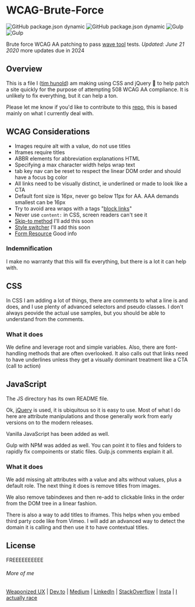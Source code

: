 # WCAG-Brute-Force
![GitHub package.json dynamic](https://img.shields.io/github/package-json/description/codeposse/WCAG-Brute-Force)
![GitHub package.json dynamic](https://img.shields.io/github/package-json/version/codeposse/WCAG-Brute-Force)
![Gulp](https://img.shields.io/badge/dynamic/json?color=brightgreen&url=https://raw.githubusercontent.com/codeposse/WCAG-Brute-Force/master/package-lock.json&query=$.dependencies.gulp.version&label=gulp&logo=gulp)
![Gulp](https://img.shields.io/badge/dynamic/json?color=brightgreen&url=https://raw.githubusercontent.com/codeposse/WCAG-Brute-Force/master/package-lock.json&query=$.dependencies.cheerio.version&label=cheerio)

Brute force WCAG AA patching to pass [wave tool] tests. _Updated: June 21 2020_  more updates due in 2024

## Overview

This is a file I ([tim hunold]) am making using CSS and jQuery :poop: to help patch a site quickly for the purpose of attempting 508 WCAG AA compliance. It is unlikely to fix everything, but it can help a ton.

Please let me know if you'd like to contribute to this [repo], this is based mainly on what I currently deal with.

## WCAG Considerations

- Images require alt with a value, do not use titles
- Iframes require titles
- ABBR elements for abbreviation explanations HTML
- Specifying a max character width helps wrap text
- tab key nav can be reset to respect the linear DOM order and should have a focus bg color
- All links need to be visually distinct, ie underlined or made to look like a CTA
- Default font size is 16px, never go below 11px for AA. AAA demands smallest can be 16px
- Try to avoid area wraps with a tags "[block links](https://css-tricks.com/block-links-are-a-pain-and-maybe-just-a-bad-idea/)"
- Never use `content:` in CSS, screen readers can't see it
- [Skip-to method](https://codepen.io/matuzo/pen/RZBNjP#content) I'll add this soon
- [Style switcher](https://www.w3.org/TR/WCAG20-TECHS/C29.html) I'll add this soon
- [Form Resource](https://developer.mozilla.org/en-US/docs/Learn/Accessibility/CSS_and_JavaScript) Good info

### Indemnification

I make no warranty that this will fix everything, but there is a lot it can help with.

## CSS

In CSS I am adding a lot of things, there are comments to what a line is and does, and I use plenty of advanced selectors and pseudo classes. I don't always peovide the actual use samples, but you should be able to understand from the comments.

### What it does

We define and leverage root and simple variables. Also, there are font-handling methods that are often overlooked. It also calls out that links need to have underlines unless they get a visually dominant treatment like a CTA (call to action)

## JavaScript

The JS directory has its own README file.

Ok, [jQuery] is used, it is ubiquitous so it is easy to use. Most of what I do here are attribute manipulations and those generally work from early versions on to the modern releases.

Vanilla JavaScript has been added as well.

Gulp with NPM was added as well. You can point it to files and folders to rapidly fix compoinents or static files. Gulp.js comments explain it all.

### What it does

We add missing alt attributes with a value and alts without values, plus a default role. The next thing it does is remove titles from images.

We also remove tabindexes and then re-add to clickable links in the order from the DOM tree in a linear fashion.

There is also a way to add titles to iframes. This helps when you embed third party code like from Vimeo. I will add an advanced way to detect the domain it is calling and then use it to have contextual titles.

## License

FREEEEEEEEEE

###### More of me

[Weaponized UX](https://www.tadigital.com/blog/weaponized-ux-ui-sniping-your-way-higher-conversions/) | [Dev.to](https://dev.to/codeposse) | [Medium](https://medium.com/@timhunold) | [LinkedIn](https://www.linkedin.com/in/itssobig/) | [StackOverflow](https://stackoverflow.com/users/4071647/codeposse) | [Insta](https://www.instagram.com/pup90210/) | [I actually race](https://scca.com/beverlyhills)

[repo]: https://github.com/CodePosse/WCAG-Brute-Force.git
[tim hunold]: http://www.itssobig.com/
[node.js]: http://nodejs.org
[twitter bootstrap]: http://twitter.github.com/bootstrap/
[jquery]: http://jquery.com
[wave tool]: https://wave.webaim.org/
